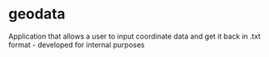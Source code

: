 # geodata
Application that allows a user to input coordinate data and get it back in .txt format - developed for internal purposes
